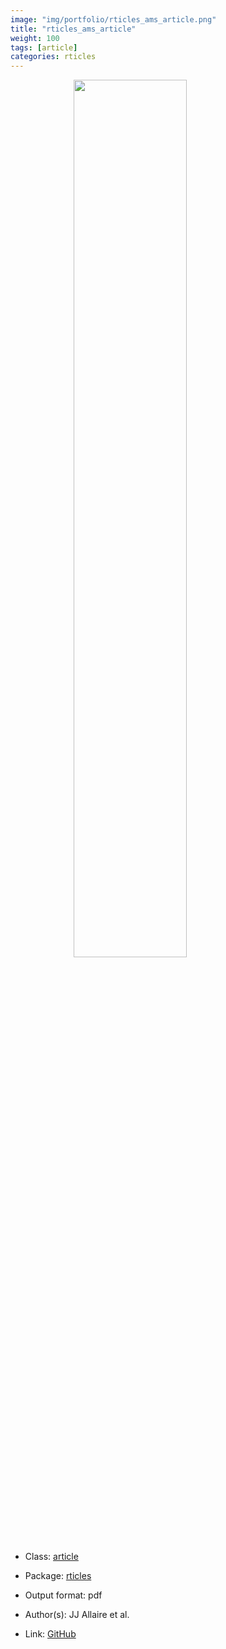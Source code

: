 ```yaml
---
image: "img/portfolio/rticles_ams_article.png"
title: "rticles_ams_article"
weight: 100
tags: [article]
categories: rticles
---
```




<!--more-->

<a href="../../img/portfolio/rticles_ams_article.png"><img class = "jf-image-shadow" src="../../img/portfolio/rticles_ams_article.png" style="display: block; margin: auto;" width="60%"></a>

- Class: [article](../../tags/article)
- Package: [rticles](rticles)
- Output format: pdf

- Author(s): JJ Allaire et al.
- Link: [GitHub](https://github.com/rstudio/rticles)


